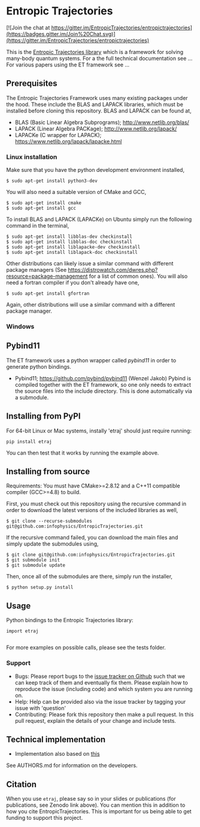 # Entropic Trajectories

[![Join the chat at https://gitter.im/EntropicTrajectories/entropictrajectories](https://badges.gitter.im/Join%20Chat.svg)](https://gitter.im/EntropicTrajectories/entropictrajectories)

This is the [Entropic Trajectories library](https://github.com/infophysics/entropictrajectories) which is a framework for solving many-body quantum systems.  For a the full technical documentation see ...  For various papers using the ET framework see ...

## Prerequisites
The Entropic Trajectories Framework uses many existing packages under the hood.  These include the BLAS and LAPACK libraries, which must be installed before cloning this repository.  BLAS and LAPACK can be found at,
 - BLAS (Basic Linear Algebra Subprograms); http://www.netlib.org/blas/
 - LAPACK (Linear Algebra PACKage); http://www.netlib.org/lapack/
 - LAPACKe (C wrapper for LAPACK); https://www.netlib.org/lapack/lapacke.html
### Linux installation
Make sure that you have the python development environment installed,
```
$ sudo apt-get install python3-dev
```
You will also need a suitable version of CMake and GCC,
```
$ sudo apt-get install cmake
$ sudo apt-get install gcc
```
To install BLAS and LAPACK (LAPACKe) on Ubuntu simply run the following command in the terminal,
```
$ sudo apt-get install libblas-dev checkinstall
$ sudo apt-get install libblas-doc checkinstall
$ sudo apt-get install liblapacke-dev checkinstall
$ sudo apt-get install liblapack-doc checkinstall
```
Other distributions can likely issue a similar command with different package managers (See https://distrowatch.com/dwres.php?resource=package-management for a list of common ones).  You will also need a fortran compiler if you don't already have one,
```
$ sudo apt-get install gfortran
```
Again, other distributions will use a similar command with a different package manager.

### Windows


## Pybind11
The ET framework uses a python wrapper called *pybind11* in order to generate python bindings.
 - Pybind11; https://github.com/pybind/pybind11
 (Wenzel Jakob)
Pybind is compiled together with the ET framework, so one only needs to extract the source files into the include directory.  This is done automatically via a submodule.


## Installing from PyPI

For 64-bit Linux or Mac systems, instally 'etraj' should just require running:

```
pip install etraj
```

You can then test that it works by running the example above.

## Installing from source

Requirements: You must have CMake>=2.8.12 and a C++11 compatible compiler (GCC>=4.8) to build.

First, you must check out this repository using the recursive command in order to download the latest versions of the included libraries as well,
```
$ git clone --recurse-submodules git@github.com:infophysics/EntropicTrajectories.git
```
If the recursive command failed, you can download the main files and simply update the submodules using,
```
$ git clone git@github.com:infophysics/EntropicTrajectories.git
$ git submodule init
$ git submodule update
```
Then, once all of the submodules are there, simply run the installer,

```
$ python setup.py install
```

## Usage

Python bindings to the Entropic Trajectories library:

```
import etraj


```

For more examples on possible calls, please see the tests folder.

### Support

* Bugs: Please report bugs to the [issue tracker on Github](https://github.com/) such that we can keep track of them and eventually fix them.  Please explain how to reproduce the issue (including code) and which system you are running on.
* Help: Help can be provided also via the issue tracker by tagging your issue with 'question'
* Contributing:  Please fork this repository then make a pull request.  In this pull request, explain the details of your change and include tests.

## Technical implementation

* Implementation also based on [this](http://www.benjack.io/2018/02/02/python-cpp-revisited.html)

See AUTHORS.md for information on the developers.

## Citation

When you use `etraj`, please say so in your slides or publications (for publications, see Zenodo link above).  You can mention this in addition to how you cite EntropicTrajectories.  This is important for us being able to get funding to support this project.
